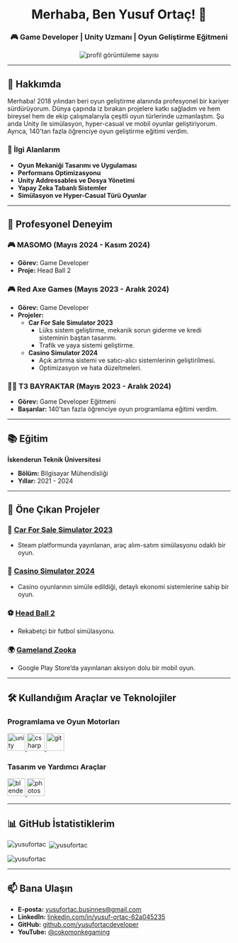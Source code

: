 <h1 align="center">Merhaba, Ben Yusuf Ortaç! 👋</h1>  
<h3 align="center">🎮 Game Developer | Unity Uzmanı | Oyun Geliştirme Eğitmeni</h3>  

<p align="center">  
<img src="https://komarev.com/ghpvc/?username=yusufortac&label=Profil%20Görüntüleme%20Sayısı&color=0e75b6&style=flat" alt="profil görüntüleme sayısı" />  
</p>  

---

## 🌟 Hakkımda  
Merhaba! 2018 yılından beri oyun geliştirme alanında profesyonel bir kariyer sürdürüyorum. Dünya çapında iz bırakan projelere katkı sağladım ve hem bireysel hem de ekip çalışmalarıyla çeşitli oyun türlerinde uzmanlaştım. Şu anda Unity ile simülasyon, hyper-casual ve mobil oyunlar geliştiriyorum. Ayrıca, 140'tan fazla öğrenciye oyun geliştirme eğitimi verdim.  

### 🚀 İlgi Alanlarım  
- **Oyun Mekaniği Tasarımı ve Uygulaması**  
- **Performans Optimizasyonu**  
- **Unity Addressables ve Dosya Yönetimi**  
- **Yapay Zeka Tabanlı Sistemler**  
- **Simülasyon ve Hyper-Casual Türü Oyunlar**  

---

## 💼 Profesyonel Deneyim  

### 🎮 **MASOMO (Mayıs 2024 - Kasım 2024)**  
- **Görev:** Game Developer  
- **Proje:** Head Ball 2  

### 🎮 **Red Axe Games (Mayıs 2023 - Aralık 2024)**  
- **Görev:** Game Developer  
- **Projeler:**  
  - **Car For Sale Simulator 2023**  
    - Lüks sistem geliştirme, mekanik sorun giderme ve kredi sisteminin baştan tasarımı.  
    - Trafik ve yaya sistemi geliştirme.  
  - **Casino Simulator 2024**  
    - Açık artırma sistemi ve satıcı-alıcı sistemlerinin geliştirilmesi.  
    - Optimizasyon ve hata düzeltmeleri.  

### 👨‍🏫 **T3 BAYRAKTAR (Mayıs 2023 - Aralık 2024)**  
- **Görev:** Game Developer Eğitmeni  
- **Başarılar:** 140'tan fazla öğrenciye oyun programlama eğitimi verdim.  

---

## 📚 Eğitim  
**İskenderun Teknik Üniversitesi**  
- **Bölüm:** Bilgisayar Mühendisliği  
- **Yıllar:** 2021 - 2024  

---

## 🚀 Öne Çıkan Projeler  

### 🎲 [Car For Sale Simulator 2023](https://store.steampowered.com/app/2248760/Car_For_Sale_Simulator_2023/)  
- Steam platformunda yayınlanan, araç alım-satım simülasyonu odaklı bir oyun.  

### 🎰 [Casino Simulator 2024](https://store.steampowered.com/app/2836450/Casino_Simulator_2024/)  
- Casino oyunlarının simüle edildiği, detaylı ekonomi sistemlerine sahip bir oyun.  

### ⚽ [Head Ball 2](https://play.google.com/store/search?q=head+ball&c=apps&hl=en_US)  
- Rekabetçi bir futbol simülasyonu.  

### 🌍 [Gameland Zooka](https://play.google.com/store/apps/details?id=com.reylorgames.GamelandZooka&hl=en_US)  
- Google Play Store’da yayınlanan aksiyon dolu bir mobil oyun.  

---

## 🛠️ Kullandığım Araçlar ve Teknolojiler  

### **Programlama ve Oyun Motorları**  
<p align="left">  
<a href="https://unity.com/" target="_blank" rel="noreferrer"> <img src="https://cdn.jsdelivr.net/npm/simple-icons@3.13.0/icons/unity.svg" alt="unity" width="40" height="40"/> </a>  
<a href="https://learn.microsoft.com/en-us/dotnet/csharp/" target="_blank" rel="noreferrer"> <img src="https://cdn.jsdelivr.net/npm/simple-icons@3.13.0/icons/csharp.svg" alt="csharp" width="40" height="40"/> </a>  
<a href="https://git-scm.com/" target="_blank" rel="noreferrer"> <img src="https://cdn.jsdelivr.net/npm/simple-icons@3.13.0/icons/git.svg" alt="git" width="40" height="40"/> </a>  
</p>  

### **Tasarım ve Yardımcı Araçlar**  
<p align="left">  
<a href="https://www.blender.org/" target="_blank" rel="noreferrer"> <img src="https://cdn.jsdelivr.net/npm/simple-icons@3.13.0/icons/blender.svg" alt="blender" width="40" height="40"/> </a>  
<a href="https://www.adobe.com/products/photoshop.html" target="_blank" rel="noreferrer"> <img src="https://cdn.jsdelivr.net/npm/simple-icons@3.13.0/icons/adobephotoshop.svg" alt="photoshop" width="40" height="40"/> </a>  
</p>  

---

## 📊 GitHub İstatistiklerim  

<p><img align="left" src="https://github-readme-stats.vercel.app/api/top-langs?username=yusufortac&show_icons=true&locale=en&layout=compact&theme=radical" alt="yusufortac" /></p>  
<p>&nbsp;<img align="center" src="https://github-readme-stats.vercel.app/api?username=yusufortac&show_icons=true&locale=en&theme=radical" alt="yusufortac" /></p>  
<p><img align="center" src="https://github-readme-streak-stats.herokuapp.com/?user=yusufortac&theme=radical" alt="yusufortac" /></p>  

---

## 📫 Bana Ulaşın  
- **E-posta:** [yusufortac.businnes@gmail.com](mailto:yusufortac.businnes@gmail.com)  
- **LinkedIn:** [linkedin.com/in/yusuf-ortaç-62a045235](https://www.linkedin.com/in/yusuf-orta%C3%A7-62a045235/)  
- **GitHub:** [github.com/yusufortacdeveloper](https://github.com/yusufortacdeveloper)  
- **YouTube:** [@cokomonkegaming](https://www.youtube.com/@cokomonkegaming)  
